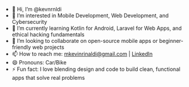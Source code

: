 - 👋 Hi, I’m @kevnrnldi  
- 👀 I’m interested in Mobile Development, Web Development, and Cybersecurity  
- 🌱 I’m currently learning Kotlin for Android, Laravel for Web Apps, and ethical hacking fundamentals  
- 💞️ I’m looking to collaborate on open-source mobile apps or beginner-friendly web projects  
- 📫 How to reach me: mkevinrinaldi@gmail.com | [LinkedIn](https://www.linkedin.com/in/mkevinrinaldi)  
- 😄 Pronouns: Car/Bike  
- ⚡ Fun fact: I love blending design and code to build clean, functional apps that solve real problems  


<!---
kevnrnldi/kevnrnldi is a ✨ special ✨ repository because its `README.md` (this file) appears on your GitHub profile.
You can click the Preview link to take a look at your changes.
--->
